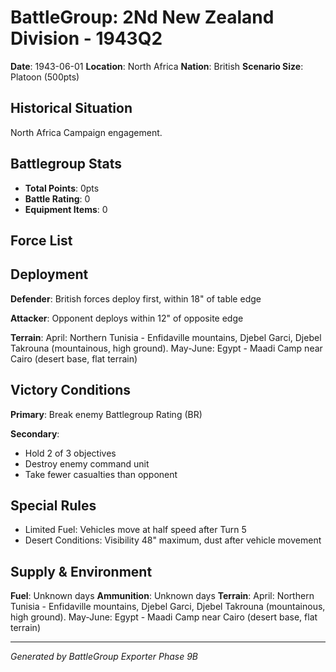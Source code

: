 # BattleGroup: 2Nd New Zealand Division - 1943Q2

**Date**: 1943-06-01
**Location**: North Africa
**Nation**: British
**Scenario Size**: Platoon (500pts)

## Historical Situation

North Africa Campaign engagement.

## Battlegroup Stats

- **Total Points**: 0pts
- **Battle Rating**: 0
- **Equipment Items**: 0

## Force List


## Deployment

**Defender**: British forces deploy first, within 18" of table edge

**Attacker**: Opponent deploys within 12" of opposite edge

**Terrain**: April: Northern Tunisia - Enfidaville mountains, Djebel Garci, Djebel Takrouna (mountainous, high ground). May-June: Egypt - Maadi Camp near Cairo (desert base, flat terrain)

## Victory Conditions

**Primary**: Break enemy Battlegroup Rating (BR)

**Secondary**:
- Hold 2 of 3 objectives
- Destroy enemy command unit
- Take fewer casualties than opponent

## Special Rules

- Limited Fuel: Vehicles move at half speed after Turn 5
- Desert Conditions: Visibility 48" maximum, dust after vehicle movement

## Supply & Environment

**Fuel**: Unknown days
**Ammunition**: Unknown days
**Terrain**: April: Northern Tunisia - Enfidaville mountains, Djebel Garci, Djebel Takrouna (mountainous, high ground). May-June: Egypt - Maadi Camp near Cairo (desert base, flat terrain)

---

*Generated by BattleGroup Exporter Phase 9B*
